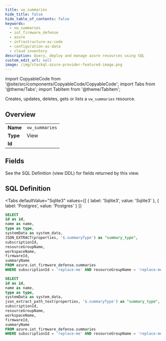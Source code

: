 ```yaml
--- 
title: vw_summaries
hide_title: false
hide_table_of_contents: false
keywords:
  - vw_summaries
  - iot_firmware_defense
  - azure
  - infrastructure-as-code
  - configuration-as-data
  - cloud inventory
description: Query, deploy and manage azure resources using SQL
custom_edit_url: null
image: /img/stackql-azure-provider-featured-image.png
---
```


import CopyableCode from '@site/src/components/CopyableCode/CopyableCode';
import Tabs from '@theme/Tabs';
import TabItem from '@theme/TabItem';

Creates, updates, deletes, gets or lists a <code>vw_summaries</code> resource.

## Overview
<table><tbody>
<tr><td><b>Name</b></td><td><code>vw_summaries</code></td></tr>
<tr><td><b>Type</b></td><td>View</td></tr>
<tr><td><b>Id</b></td><td><CopyableCode code="azure.iot_firmware_defense.vw_summaries" /></td></tr>
</tbody></table>

## Fields

See the SQL Definition (view DDL) for fields returned by this view.

## SQL Definition

<Tabs
defaultValue="Sqlite3"
values={[
{ label: 'Sqlite3', value: 'Sqlite3' },
{ label: 'Postgres', value: 'Postgres' }
]}
>
<TabItem value="Sqlite3">

```sql
SELECT
id as id,
name as name,
type as type,
systemData as system_data,
JSON_EXTRACT(properties, '$.summaryType') as "summary_type",
subscriptionId,
resourceGroupName,
workspaceName,
firmwareId,
summaryName
FROM azure.iot_firmware_defense.summaries
WHERE subscriptionId = 'replace-me' AND resourceGroupName = 'replace-me' AND workspaceName = 'replace-me' AND firmwareId = 'replace-me';
```

</TabItem>
<TabItem value="Postgres">

```sql
SELECT
id as id,
name as name,
type as type,
systemData as system_data,
json_extract_path_text(properties, '$.summaryType') as "summary_type",
subscriptionId,
resourceGroupName,
workspaceName,
firmwareId,
summaryName
FROM azure.iot_firmware_defense.summaries
WHERE subscriptionId = 'replace-me' AND resourceGroupName = 'replace-me' AND workspaceName = 'replace-me' AND firmwareId = 'replace-me';
```

</TabItem>
</Tabs>
